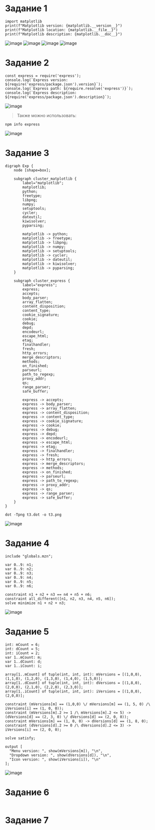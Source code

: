 # Задание 1

```
import matplotlib
print(f"Matplotlib version: {matplotlib.__version__}")
print(f"Matplotlib location: {matplotlib.__file__}")
print(f"Matplotlib description: {matplotlib.__doc__}")
```
![image](https://github.com/user-attachments/assets/7b451023-5092-4c53-95d6-68c2db48d624)
![image](https://github.com/user-attachments/assets/33e088f3-39c7-4b4f-a18e-216707e8f83e)
![image](https://github.com/user-attachments/assets/3d0ca72c-996e-44d8-ba86-17aa2f522a01)
![image](https://github.com/user-attachments/assets/8bdea4fc-60d2-4961-b379-99a7dee410b0)

# Задание 2

```
const express = require('express');
console.log(`Express version: ${require('express/package.json').version}`);
console.log(`Express path: ${require.resolve('express')}`);
console.log(`Express description: ${require('express/package.json').description}`);
```
![image](https://github.com/user-attachments/assets/74a18c8f-e3e8-4b11-94b1-1eb2d5ff3c3f)

> Также можно использовать:

```
npm info express
```
![image](https://github.com/user-attachments/assets/70b9d370-2cac-4c3b-81ca-a43e9dc83431)

# Задание 3
```
digraph Exp {
    node [shape=box];

    subgraph cluster_matplotlib {
        label="matplotlib";
        matplotlib;
        python;
        freetype;
        libpng;
        numpy;
        setuptools;
        cycler;
        dateutil;
        kiwisolver;
        pyparsing;
        
        matplotlib -> python;
        matplotlib -> freetype;
        matplotlib -> libpng;
        matplotlib -> numpy;
        matplotlib -> setuptools;
        matplotlib -> cycler;
        matplotlib -> dateutil;
        matplotlib -> kiwisolver;
        matplotlib -> pyparsing;
    }

    subgraph cluster_express {
        label="express";
        express;
        accepts;
        body_parser;
        array_flatten;
        content_disposition;
        content_type;
        cookie_signature;
        cookie;
        debug;
        depd;
        encodeurl;
        escape_html;
        etag;
        finalhandler;
        fresh;
        http_errors;
        merge_descriptors;
        methods;
        on_finished;
        parseurl;
        path_to_regexp;
        proxy_addr;
        qs;
        range_parser;
        safe_buffer;
        
        express -> accepts;
        express -> body_parser;
        express -> array_flatten;
        express -> content_disposition;
        express -> content_type;
        express -> cookie_signature;
        express -> cookie;
        express -> debug;
        express -> depd;
        express -> encodeurl;
        express -> escape_html;
        express -> etag;
        express -> finalhandler;
        express -> fresh;
        express -> http_errors;
        express -> merge_descriptors;
        express -> methods;
        express -> on_finished;
        express -> parseurl;
        express -> path_to_regexp;
        express -> proxy_addr;
        express -> qs;
        express -> range_parser;
        express -> safe_buffer;
    }
}
```
```
dot -Tpng t3.dot -o t3.png
```
![image](https://github.com/user-attachments/assets/83953d44-16c0-4f93-a989-cae60603c0cd)

# Задание 4

```
include "globals.mzn";

var 0..9: n1;
var 0..9: n2;
var 0..9: n3;
var 0..9: n4;
var 0..9: n5;
var 0..9: n6;

constraint n1 + n2 + n3 == n4 + n5 + n6;
constraint all_different([n1, n2, n3, n4, n5, n6]);
solve minimize n1 + n2 + n3;
```
![image](https://github.com/user-attachments/assets/05abc4dc-41c8-43f1-9ec8-e24e3de6c380)

# Задание 5

```
int: mCount = 6;
int: dCount = 5;
int: iCount = 2;
var 1..mCount: m;
var 1..dCount: d;
var 1..iCount: i;

array[1..mCount] of tuple(int, int, int): mVersions = [(1,0,0), (1,1,0), (1,2,0), (1,3,0), (1,4,0), (1,5,0)];
array[1..dCount] of tuple(int, int, int): dVersions = [(1,8,0), (2,0,0), (2,1,0), (2,2,0), (2,3,0)];
array[1..iCount] of tuple(int, int, int): iVersions = [(1,0,0), (2,0,0)];

constraint (mVersions[m] == (1,0,0) \/ mVersions[m] == (1, 5, 0) /\ iVersions[i] == (1, 0, 0));
constraint (mVersions[m].2 >= 1 /\ mVersions[m].2 <= 5) -> (dVersions[d] == (2, 3, 0) \/ dVersions[d] == (2, 0, 0));
constraint mVersions[m] == (1, 0, 0) -> dVersions[d] == (1, 8, 0);
constraint (dVersions[d].2 >= 0 /\ dVersions[d].2 <= 3) -> iVersions[i] == (2, 0, 0);

solve satisfy;

output [
  "Menu version: ", show(mVersions[m]), "\n",
  "Dropdown version: ", show(dVersions[d]), "\n",
  "Icon version: ", show(iVersions[i]), "\n"
];
```
![image](https://github.com/user-attachments/assets/57c1d7ea-5654-4bf0-bbbc-ffcea06a7485)

# Задание 6

```
```

# Задание 7

